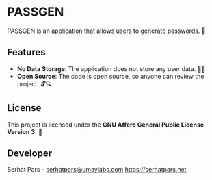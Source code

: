 # PASSGEN

PASSGEN is an application that allows users to generate passwords. 🔐

## Features

- **No Data Storage**: The application does not store any user data. 🚫💾
- **Open Source**: The code is open source, so anyone can review the project. 🔓🔍

## License

This project is licensed under the **GNU Affero General Public License Version 3**. 📜

## Developer

Serhat Pars - serhatpars@umaylabs.com
https://serhatpars.net
